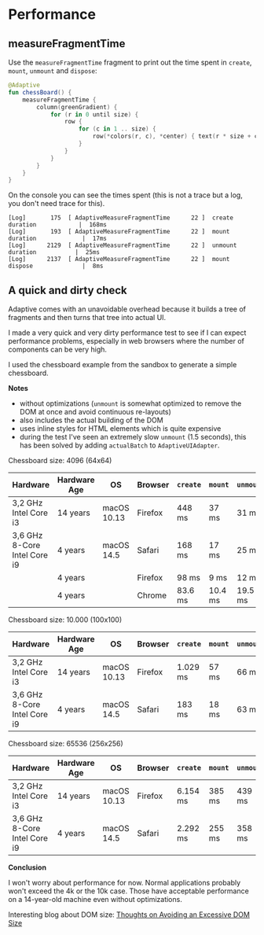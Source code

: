 # Performance

## measureFragmentTime

Use the `measureFragmentTime` fragment to print out the time spent in `create`, `mount`, `unmount` and `dispose`:

```kotlin
@Adaptive
fun chessBoard() {
    measureFragmentTime {
        column(greenGradient) {
            for (r in 0 until size) {
                row {
                    for (c in 1 .. size) {
                        row(*colors(r, c), *center) { text(r * size + c, Size(40.dp, 40.dp)) }
                    }
                }
            }
        }
    }
}
```

On the console you can see the times spent (this is not a trace but a log, you don't need trace for this).

```text
[Log]       175  [ AdaptiveMeasureFragmentTime      22 ]  create duration            |  168ms
[Log]       193  [ AdaptiveMeasureFragmentTime      22 ]  mount duration             |  17ms
[Log]      2129  [ AdaptiveMeasureFragmentTime      22 ]  unmount duration           |  25ms
[Log]      2137  [ AdaptiveMeasureFragmentTime      22 ]  mount dispose              |  8ms
```

## A quick and dirty check

Adaptive comes with an unavoidable overhead because it builds a tree of fragments and then turns that tree
into actual UI.

I made a very quick and very dirty performance test to see if I can expect performance problems, especially
in web browsers where the number of components can be very high.

I used the chessboard example from the sandbox to generate a simple chessboard.

**Notes**

- without optimizations (`unmount` is somewhat optimized to remove the DOM at once and avoid continuous re-layouts)
- also includes the actual building of the DOM
- uses inline styles for HTML elements which is quite expensive
- during the test I've seen an extremely slow `unmount` (1.5 seconds), this has been solved by adding `actualBatch` to `AdaptiveUIAdapter`.

Chessboard size: 4096 (64x64)

| Hardware                     | Hardware Age | OS          | Browser | `create` | `mount` | `unmount` | `dispose` |
|------------------------------|--------------|-------------|---------|----------|---------|-----------|-----------|
| 3,2 GHz Intel Core i3        | 14 years     | macOS 10.13 | Firefox | 448 ms   | 37 ms   | 31 ms     | 6 ms      |
| 3,6 GHz 8-Core Intel Core i9 | 4 years      | macOS 14.5  | Safari  | 168 ms   | 17 ms   | 25 ms     | 8 ms      |     
|                              | 4 years      |             | Firefox | 98 ms    | 9 ms    | 12 ms     | 2 ms      |
|                              | 4 years      |             | Chrome  | 83.6 ms  | 10.4 ms | 19.5 ms   | 2.1 ms    |           

Chessboard size: 10.000 (100x100)

| Hardware                     | Hardware Age | OS          | Browser | `create` | `mount` | `unmount` | `dispose` |
|------------------------------|--------------|-------------|---------|----------|---------|-----------|-----------|
| 3,2 GHz Intel Core i3        | 14 years     | macOS 10.13 | Firefox | 1.029 ms | 57 ms   | 66 ms     | 13 ms     |
| 3,6 GHz 8-Core Intel Core i9 | 4 years      | macOS 14.5  | Safari  | 183 ms   | 18 ms   | 63 ms     | 15 ms     |     

Chessboard size: 65536 (256x256)

| Hardware                     | Hardware Age | OS          | Browser | `create` | `mount` | `unmount` | `dispose` |
|------------------------------|--------------|-------------|---------|----------|---------|-----------|-----------|
| 3,2 GHz Intel Core i3        | 14 years     | macOS 10.13 | Firefox | 6.154 ms | 385 ms  | 439 ms    | 78 ms     |
| 3,6 GHz 8-Core Intel Core i9 | 4 years      | macOS 14.5  | Safari  | 2.292 ms | 255 ms  | 358 ms    | 74 ms     |     


**Conclusion**

I won't worry about performance for now. Normal applications probably won't exceed the 4k or the 10k case. Those have
acceptable performance on a 14-year-old machine even without optimizations.

Interesting blog about DOM size: [Thoughts on Avoiding an Excessive DOM Size](https://blog.jim-nielsen.com/2021/thoughts-on-avoiding-an-excessive-dom-size/)